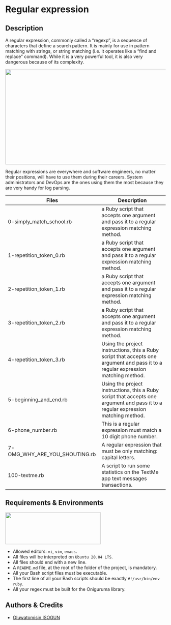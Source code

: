 # Regular expression

## Description
A regular expression, commonly called a “regexp”, is a sequence of characters that define a search pattern.  It is mainly for use in pattern matching with strings, or string matching (i.e. it operates like a “find and replace” command). While it is a very powerful tool, it is also very dangerous because of its complexity.

<p align="center">
<img src="https://alx-intranet.hbtn.io/images/contents/sysadmin/concepts/29/regex_now_2_problems.jpg" height="300" width="700" />
</p>

Regular expressions are everywhere and software engineers, no matter their positions, will have to use them during their careers. System administrators and DevOps are the ones using them the most because they are very handy for log parsing.

| Files | Description |
| --- | --- |
| 0-simply_match_school.rb | a Ruby script that accepts one argument and pass it to a regular expression matching method. |
| 1-repetition_token_0.rb | a Ruby script that accepts one argument and pass it to a regular expression matching method. |
| 2-repetition_token_1.rb | a Ruby script that accepts one argument and pass it to a regular expression matching method. |
| 3-repetition_token_2.rb | a Ruby script that accepts one argument and pass it to a regular expression matching method. |
| 4-repetition_token_3.rb | Using the project instructions, this a Ruby script that accepts one argument and pass it to a regular expression matching method. |
| 5-beginning_and_end.rb | Using the project instructions, this a Ruby script that accepts one argument and pass it to a regular expression matching method. |
| 6-phone_number.rb | This is a regular expression must match a 10 digit phone number. |
| 7-OMG_WHY_ARE_YOU_SHOUTING.rb | A regular expression that must be only matching: capital letters. |
| 100-textme.rb | A script to run some statistics on the TextMe app text messages transactions. |



## Requirements & Environments
<img src="https://alx-apply.hbtn.io/brand_alx/share_image_2019.jpg" width="300" height="100" />

- Allowed editors: `vi`, `vim`, `emacs`.
- All files will be interpreted on `Ubuntu 20.04 LTS`.
- All files should end with a new line.
- A `README.md` file, at the root of the folder of the project, is mandatory.
- All your Bash script files must be executable.
- The first line of all your Bash scripts should be exactly `#!/usr/bin/env ruby`.
- All your regex must be built for the Oniguruma library.

## Authors & Credits
- [Oluwatomisin ISOGUN](https://@github.com/TosinISOGUN)

